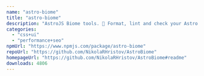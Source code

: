 ```yaml
---
name: "astro-biome"
title: "astro-biome"
description: "AstroJS Biome tools. 🗻 Format, lint and check your Astro website with Biome."
categories:
  - "css+ui"
  - "performance+seo"
npmUrl: "https://www.npmjs.com/package/astro-biome"
repoUrl: "https://github.com/NikolaRHristov/AstroBiome"
homepageUrl: "https://github.com/NikolaRHristov/AstroBiome#readme"
downloads: 4806
---
```

